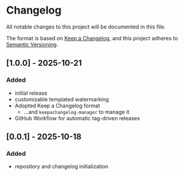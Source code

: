 # Changelog
All notable changes to this project will be documented in this file.

The format is based on [Keep a Changelog](https://keepachangelog.com/en/1.1.0/),
and this project adheres to [Semantic Versioning](https://semver.org/spec/v2.0.0.html).

## [1.0.0] - 2025-10-21
### Added
- initial release
- customizable templated watermarking
- Adopted Keep a Changelog format
  - ...and `keepachangelog-manager` to manage it
- GitHub Workflow for automatic tag-driven releases

## [0.0.1] - 2025-10-18
### Added
- repository and changelog initialization
